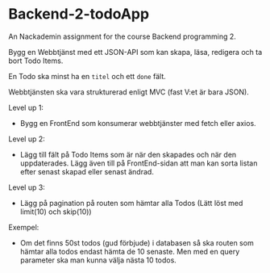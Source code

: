 # Backend-2-todoApp
An Nackademin assignment for the course Backend programming 2.

Bygg en Webbtjänst med ett JSON-API som kan skapa, läsa, redigera och ta bort Todo Items.

En Todo ska minst ha en `titel` och ett `done` fält.

Webbtjänsten ska vara strukturerad enligt MVC (fast V:et är bara JSON).

Level up 1:
- Bygg en FrontEnd som konsumerar webbtjänster med fetch eller axios.

Level up 2:
- Lägg till fält på Todo Items som är när den skapades och när den uppdaterades. Lägg även till på FrontEnd-sidan att man kan sorta listan efter senast skapad eller senast ändrad.

Level up 3:
- Lägg på pagination på routen som hämtar alla Todos (Lätt löst med limit(10) och skip(10))

Exempel:
- Om det finns 50st todos (gud förbjude) i databasen så ska routen som hämtar alla todos endast hämta de 10 senaste. Men med en query parameter ska man kunna välja nästa 10 todos.